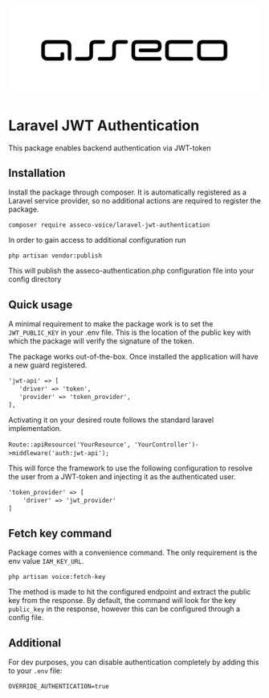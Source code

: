 <p align="center"><a href="https://laravel.com" target="_blank"><img src="https://github.com/asseco-voice/art/blob/main/asseco_logo.png" width="500"></a></p>

# Laravel JWT Authentication

This package enables backend authentication via JWT-token

## Installation

Install the package through composer. It is automatically registered
as a Laravel service provider, so no additional actions are required to register the package.

```
composer require asseco-voice/laravel-jwt-authentication
```

In order to gain access to additional configuration run 
```
php artisan vendor:publish
```

This will publish the asseco-authentication.php configuration file into your config directory

## Quick usage

A minimal requirement to make the package work is to set the ```JWT_PUBLIC_KEY``` in your .env file.
This is the location of the public key with which the package will verify the signature of the token.

The package works out-of-the-box. 
Once installed the application will have a new guard registered.
```
'jwt-api' => [
   'driver' => 'token',
   'provider' => 'token_provider',
],
```

Activating it on your desired route follows the standard laravel implementation.

```Route::apiResource('YourResource', 'YourController')->middleware('auth:jwt-api');```

This will force the framework to use the following configuration to resolve the user from a JWT-token and 
injecting it as the authenticated user. 
```
'token_provider' => [
    'driver' => 'jwt_provider'
]
```

## Fetch key command

Package comes with a convenience command. The only requirement is the env value ```IAM_KEY_URL```.

```
php artisan voice:fetch-key
```

The method is made to hit the configured endpoint and extract the public key from the response.
By default, the command will look for the key `public_key` in the response, however this can 
be configured through a config file.

## Additional

For dev purposes, you can disable authentication completely by adding this to your ``.env`` file:

    OVERRIDE_AUTHENTICATION=true
